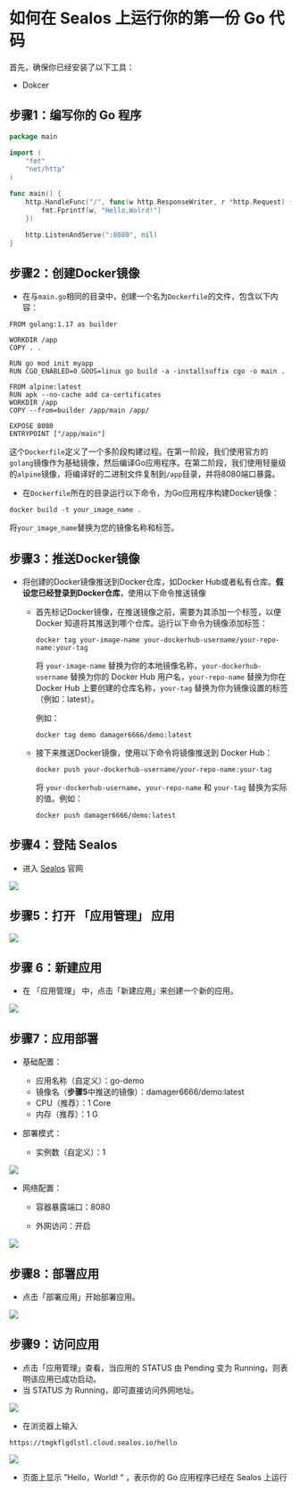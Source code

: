 # 如何在 Sealos 上运行你的第一份 Go 代码

首先，确保你已经安装了以下工具：

- Dokcer

## 步骤1：编写你的 Go 程序

```go
package main

import (
	"fmt"
	"net/http"
)

func main() {
	http.HandleFunc("/", func(w http.ResponseWriter, r *http.Request) {
		fmt.Fprintf(w, "Hello,Wolrd!")
	})

	http.ListenAndServe(":8080", nil)
}
```

## 步骤2：创建Docker镜像

- 在与`main.go`相同的目录中，创建一个名为`Dockerfile`的文件，包含以下内容：

```
FROM golang:1.17 as builder

WORKDIR /app
COPY . .

RUN go mod init myapp
RUN CGO_ENABLED=0 GOOS=linux go build -a -installsuffix cgo -o main .

FROM alpine:latest
RUN apk --no-cache add ca-certificates
WORKDIR /app
COPY --from=builder /app/main /app/

EXPOSE 8080
ENTRYPOINT ["/app/main"]
```

这个`Dockerfile`定义了一个多阶段构建过程。在第一阶段，我们使用官方的`golang`镜像作为基础镜像，然后编译Go应用程序。在第二阶段，我们使用轻量级的`alpine`镜像，将编译好的二进制文件复制到`/app`目录，并将8080端口暴露。

- 在`Dockerfile`所在的目录运行以下命令，为Go应用程序构建Docker镜像：

```
docker build -t your_image_name .
```

将`your_image_name`替换为您的镜像名称和标签。



## 步骤3：推送Docker镜像

- 将创建的Docker镜像推送到Docker仓库，如Docker Hub或者私有仓库。**假设您已经登录到Docker仓库**，使用以下命令推送镜像

  - 首先标记Docker镜像，在推送镜像之前，需要为其添加一个标签，以便 Docker 知道将其推送到哪个仓库。运行以下命令为镜像添加标签：

    ```
    docker tag your-image-name your-dockerhub-username/your-repo-name:your-tag
    ```

    将 `your-image-name` 替换为你的本地镜像名称，`your-dockerhub-username` 替换为你的 Docker Hub 用户名，`your-repo-name` 替换为你在 Docker Hub 上要创建的仓库名称，`your-tag` 替换为你为镜像设置的标签（例如：latest）。

    例如：

    ```
    docker tag demo damager6666/demo:latest
    ```

  - 接下来推送Docker镜像，使用以下命令将镜像推送到 Docker Hub：

    ```
    docker push your-dockerhub-username/your-repo-name:your-tag
    ```

    将 `your-dockerhub-username`、`your-repo-name` 和 `your-tag` 替换为实际的值。例如：

    ```
    docker push damager6666/demo:latest
    ```

## 步骤4：登陆 Sealos

- 进入 [Sealos](https://cloud.sealos.io/) 官网

![](images/java-example-0.png)

## 步骤5：打开 「应用管理」 应用

![](images/java-example-3.png)

## 步骤 6：新建应用

- 在 「应用管理」 中，点击「新建应用」来创建一个新的应用。

![](images/java-example-4.png)

## 步骤7：应用部署

- 基础配置：

  - 应用名称（自定义）：go-demo
  - 镜像名（**步骤5**中推送的镜像）：damager6666/demo:latest
  - CPU（推荐）：1 Core
  - 内存（推荐）：1 G

- 部署模式：

  - 实例数（自定义）：1

![](images/java-example-5.png)

- 网络配置：

  - 容器暴露端口：8080

  - 外网访问：开启

![](images/java-example-6.png)

## 步骤8：部署应用

- 点击「部署应用」开始部署应用。

![](images/java-example-7.png)

## 步骤9：访问应用

- 点击「应用管理」查看，当应用的 STATUS 由 Pending 变为 Running，则表明该应用已成功启动。
- 当 STATUS 为 Running，即可直接访问外网地址。

![](images/java-example-8.png)

- 在浏览器上输入

```
https://tmgkflgdlstl.cloud.sealos.io/hello
```

![](images/java-example-9.png)

- 页面上显示 ”Hello，World! “ ，表示你的 Go 应用程序已经在 Sealos 上运行

